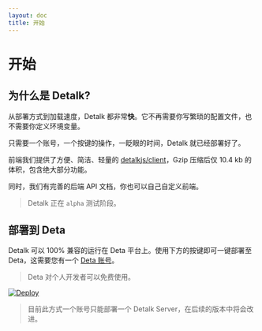 ```yaml
---
layout: doc
title: 开始
---
```


# 开始

## 为什么是 Detalk?

从部署方式到加载速度，Detalk 都非常**快**。它不再需要你写繁琐的配置文件，也不需要你定义环境变量。

只需要一个账号，一个按键的操作，一眨眼的时间，Detalk 就已经部署好了。

前端我们提供了方便、简洁、轻量的 [detalkjs/client](https://github.com/detalkjs/client)，Gzip 压缩后仅 10.4 kb 的体积，包含绝大部分功能。

同时，我们有完善的后端 API 文档，你也可以自己自定义前端。

> Detalk 正在 `alpha` 测试阶段。

## 部署到 Deta

Detalk 可以 100% 兼容的运行在 Deta 平台上。使用下方的按键即可一键部署至 Deta，这需要您有一个 [Deta 账号](https://web.deta.sh/)。

> Deta 对个人开发者可以免费使用。

[![Deploy](https://button.deta.dev/1/svg)](https://go.deta.dev/deploy?repo=https://github.com/detalkjs/server)

> 目前此方式一个账号只能部署一个 Detalk Server，在后续的版本中将会改进。

<Comment />